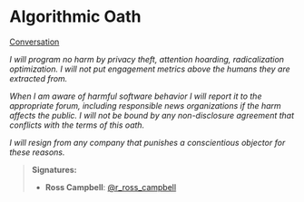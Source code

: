 # Algorithmic Oath
[Conversation](https://twitter.com/dhh/status/1091373596021116930)

*I will program no harm by privacy theft, attention hoarding, radicalization optimization. I will not put engagement metrics above the humans they are extracted from.*

*When I am aware of harmful software behavior I will report it to the appropriate forum, including responsible news organizations if the harm affects the public. I will not be bound by any non-disclosure agreement that conflicts with the terms of this oath.*

*I will resign from any company that punishes a conscientious objector for these reasons.*

> **Signatures:**
> * **Ross Campbell**: [@r_ross_campbell](https://twitter.com/r_ross_campbell)
